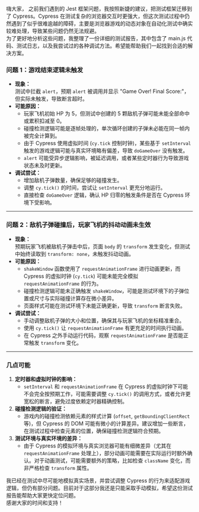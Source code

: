 嗨大家， 之前我们遇到的 Jest 框架问题，我按照新婕的建议，把测试框架迁移到了 Cypress。Cypress 在测试复杂的浏览器交互时更强大，但这次测试过程中仍然遇到了似乎很难逾越的障碍，主要是浏览器游戏的动态对象在自动化测试中确实较难处理，导致某些问题仍然无法规避。  
为了更好地分析这些问题，我整理了一份详细的测试报告，其中包含了 main.js 代码、测试日志，以及我尝试过的各种调试方法。希望能帮助我们一起找到合适的解决方案。  

### **问题 1：游戏结束逻辑未触发**
- **现象：**  
  测试中拦截 `alert`，预期 `alert` 被调用并显示 "Game Over! Final Score:"，但实际未触发，导致断言超时。  
- **可能原因：**  
  - 玩家飞机初始 HP 为 5，但测试中创建的 5 颗敌机子弹可能未能全部命中或累积扣减至 0。  
  - 碰撞检测逻辑可能是逐帧处理的，单次循环创建的子弹未必能在同一帧内被完全计算到。  
  - 由于 Cypress 使用虚拟时间 (`cy.tick` 控制时钟)，某些基于 `setInterval` 触发的游戏逻辑可能与真实环境略有偏差，导致 `doGameOver` 没有触发。  
  - `alert` 可能受异步逻辑影响，被延迟调用，或者某些定时器行为导致游戏状态未及时更新。  
- **调试尝试：**  
  - 增加敌机子弹数量，确保足够的碰撞发生。  
  - 调整 `cy.tick()` 的时间，尝试让 `setInterval` 更充分地运行。  
  - 直接检查 `doGameOver` 逻辑，确认 HP 归零的触发条件是否在 Cypress 环境下受影响。  

---

### **问题 2：敌机子弹碰撞后，玩家飞机的抖动动画未生效**
- **现象：**  
  预期玩家飞机被敌机子弹击中后，页面 `body` 的 `transform` 发生变化，但测试中始终读取到 `transform: none`，未触发抖动动画。  
- **可能原因：**  
  - `shakeWindow` 函数使用了 `requestAnimationFrame` 进行动画更新，而 Cypress 的虚拟时钟 (`cy.tick`) 可能未能完全模拟 `requestAnimationFrame` 的行为。  
  - 碰撞检测逻辑可能未正确触发 `shakeWindow`，可能是测试环境下的子弹位置或尺寸与实际碰撞计算存在微小差异。  
  - 页面样式可能在测试环境下未能正确更新，导致 `transform` 断言失败。  
- **调试尝试：**  
  - 手动调整敌机子弹的大小和位置，确保其与玩家飞机的坐标精准重合。  
  - 使用 `cy.tick()` 让 `requestAnimationFrame` 有更充足的时间执行动画。  
  - 在 Cypress 之外手动运行代码，观察 `requestAnimationFrame` 是否能正常触发 `transform` 变化。  

---

### **几点可能**
1. **定时器和虚拟时钟的影响：**  
   - `setInterval` 和 `requestAnimationFrame` 在 Cypress 的虚拟时钟下可能不会完全按预期工作，可能需要调整 `cy.tick()` 的调用方式，或者允许更宽松的断言，避免过度依赖定时器精确控制。  
2. **碰撞检测逻辑的验证：**  
   - 游戏内的碰撞检测依赖元素的样式计算 (`offset`, `getBoundingClientRect` 等)，但 Cypress 的 DOM 可能有微小的计算差异。建议增加一些断言，在测试过程中检查元素的位置，确保碰撞检测逻辑符合预期。  
3. **测试环境与真实环境的差异：**  
   - 由于 Cypress 的模拟环境与真实浏览器可能有细微差异（尤其在 `requestAnimationFrame` 处理上），部分动画可能需要在实际运行时额外确认。对于动画测试，可能需要额外的策略，比如检查 `className` 变化，而非严格检查 `transform` 属性。  

我已经在测试中尽可能地模拟真实场景，并尝试调整 Cypress 的行为来适配游戏逻辑，但仍有部分问题。目前对于这部分我还是只能采取手动模拟，希望这份测试报告能帮助大家更快定位问题。  
感谢大家的时间和支持！
